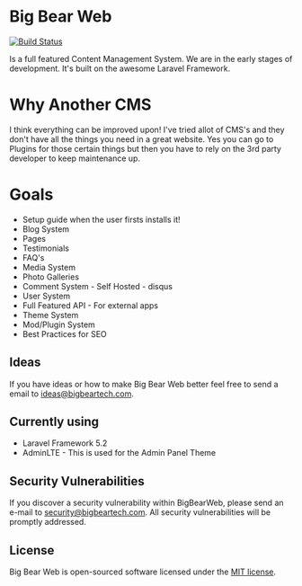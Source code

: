 # Big Bear Web

[![Build Status](https://travis-ci.org/BigBearTech/BigBearWeb.svg)](https://travis-ci.org/BigBearTech/BigBearWeb)

Is a full featured Content Management System. We are in the early stages of development. It's built on the awesome Laravel Framework.

# Why Another CMS

I think everything can be improved upon! I've tried allot of CMS's and they don't have all the things you need in a great website. Yes you can go to Plugins for those certain things but then you have to rely on the 3rd party developer to keep maintenance up.

# Goals
 - Setup guide when the user firsts installs it!
 - Blog System
 - Pages
 - Testimonials
 - FAQ's
 - Media System
 - Photo Galleries
 - Comment System - Self Hosted - disqus
 - User System
 - Full Featured API - For external apps
 - Theme System
 - Mod/Plugin System
 - Best Practices for SEO

## Ideas

If you have ideas or how to make Big Bear Web better feel free to send a email to ideas@bigbeartech.com.

## Currently using
 - Laravel Framework 5.2
 - AdminLTE - This is used for the Admin Panel Theme

## Security Vulnerabilities

If you discover a security vulnerability within BigBearWeb, please send an e-mail to security@bigbeartech.com. All security vulnerabilities will be promptly addressed.

## License

Big Bear Web is open-sourced software licensed under the [MIT license](http://opensource.org/licenses/MIT).
